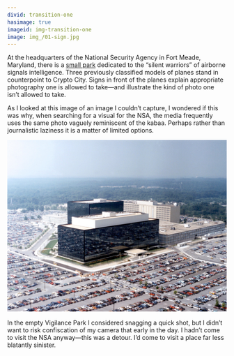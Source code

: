 ```yaml
---
divid: transition-one
hasimage: true
imageid: img-transition-one
image: img_/01-sign.jpg
---
```

At the headquarters of the National Security Agency in Fort Meade, Maryland, there is a [small park](http://www.nsa.gov/about/cryptologic_heritage/vigilance_park/index.shtml) dedicated to the “silent warriors” of airborne signals intelligence. Three previously classified models of planes stand in counterpoint to Crypto City. Signs in front of the planes explain appropriate photography one is allowed to take—and illustrate the kind of photo one isn’t allowed to take. 

As I looked at this image of an image I couldn’t capture, I wondered if this was why, when searching for a visual for the NSA, the media frequently uses the same photo vaguely reminiscent of the kabaa. Perhaps rather than journalistic laziness it is a matter of limited options. 

<img src="img_/NSA_HQ.jpg" />

In the empty Vigilance Park I considered snagging a quick shot, but I didn’t want to risk confiscation of my camera that early in the day. I hadn’t come to visit the NSA anyway—this was a detour. I’d come to visit a place far less blatantly sinister. 